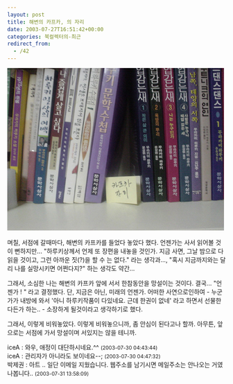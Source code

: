 ```yaml
---
layout: post
title: 해변의 카프카, 의 자리
date: 2003-07-27T16:51:42+00:00
categories: 북컬렉터의-최근
redirect_from:
  - /42
---
```


![ ](/assets/media/logs_archives_DSC01294s.jpg)

며칠, 서점에 갈때마다, 해변의 카프카를 들었다 놓았다 했다. 언젠가는 사서 읽어볼 것이 뻔하지만... "하루키상께서 언제 또 장편을 내놓을 것인가. 지금 사면, 그날 밤으로 다 읽을 것이고, 그런 아까운 짓(?)을 할 수 는 없다." 라는 생각과..., "혹시 지금까지와는 달리 나를 실망시키면 어쩐다지?" 하는 생각도 약간...

그래서, 소심한 나는 해변의 카프카 앞에 서서 한참동안을 망설이는 것이다. 결국... "언젠가 ! " 라고 결정했다. 단, 지금은 아닌, 미래의 언젠가. 어떠한 사연으로인하여 - 누군가가 내방에 와서 '아니 하루키작품이 다있네요. 근데 한권이 없네' 라고 하면서 선물한다든가 하는.. - 소장하게 될것이라고 생각하기로 했다.

그래서, 이렇게 비워놓았다. 이렇게 비워놓으니까, 좀 안심이 된다고나 할까. 아무튼, 앞으로는 서점에 가서 망설이며 서있지는 않을 테니까.
<div id=comments>
<div class=comment>
<!--- cmt:69 --->
<!--- mail: --->
<!--- parent:0 --->
iceA : 
와우, 애정이 대단하시네요.^^
 <small>(2003-07-30 04:43:44)</small>
</div>
<div class=comment>
<!--- cmt:70 --->
<!--- mail: --->
<!--- parent:0 --->
iceA : 
관리자가 아니라도 보이네요--;
 <small>(2003-07-30 04:47:32)</small>
</div>
<div class=comment>
<!--- cmt:71 --->
<!--- mail: --->
<!--- parent:0 --->
박제권 : 
아트 .. 일단 이메일 지웠습니다.
웹주소를 남기시면 메일주소는 안나오는 거였나봅니다..
 <small>(2003-07-31 13:58:09)</small>
</div>
</div>
